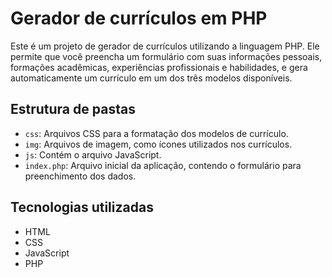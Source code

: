 # Gerador de currículos em PHP

Este é um projeto de gerador de currículos utilizando a linguagem PHP. Ele permite que você preencha um formulário com suas informações pessoais, formações acadêmicas, experiências profissionais e habilidades, e gera automaticamente um currículo em um dos três modelos disponíveis.

## Estrutura de pastas

- `css`: Arquivos CSS para a formatação dos modelos de currículo.
- `img`: Arquivos de imagem, como ícones utilizados nos currículos.
- `js`: Contém o arquivo JavaScript.
- `index.php`: Arquivo inicial da aplicação, contendo o formulário para preenchimento dos dados.

## Tecnologias utilizadas

- HTML
- CSS
- JavaScript
- PHP

